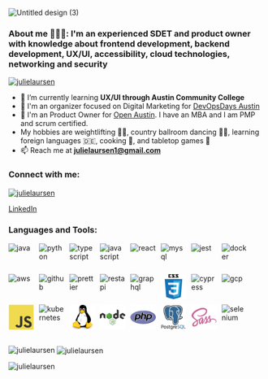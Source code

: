 
![Untitled design (3)](https://github.com/user-attachments/assets/8a97c8f1-3988-40de-9c0f-9b46b30ae192)

<h3 align="left">About me 👩🏽‍💻: I'm an experienced SDET and product owner with knowledge about frontend development, backend development, UX/UI, accessibility, cloud technologies, networking and security</h3>

<p align="left"> <a href="https://github.com/ryo-ma/github-profile-trophy"><img src="https://github-profile-trophy.vercel.app/?username=julielaursen" alt="julielaursen" /></a> </p>

- 🌱 I’m currently learning **UX/UI through Austin Community College**
- 🤝 I'm an organizer focused on Digital Marketing for <a href="https://devopsdays.org/events/2025-austin/welcome/">DevOpsDays Austin</a>
- 👭 I'm an Product Owner for <a href="https://www.open-austin.org/">Open Austin</a>. I have an MBA and I am PMP and scrum certified.
- My hobbies are weightlifting 🏋🏼, country ballroom dancing 💃🏼, learning foreign languages 🇩🇪, cooking 🍳, and tabletop games 🎲
- 📫 Reach me at **julielaursen1@gmail.com**

<h3 align="left">Connect with me:</h3>
<p align="left">
<a href="https://dev.to/julielaursen" target="blank"><img align="center" src="https://raw.githubusercontent.com/rahuldkjain/github-profile-readme-generator/master/src/images/icons/Social/devto.svg" alt="julielaursen" height="30" width="40" /></a>
</p>
<a href="https://www.linkedin.com/in/julie-coleman-79b7a83" target="blank">LinkedIn</a>
</p>

<h3 align="left">Languages and Tools:</h3>

<div align="left" style="display: flex; flex-wrap: wrap; gap: 10px; align-items: center;">

  <img src="https://techstack-generator.vercel.app/java-icon.svg" alt="java" width="50" height="50" />
  <img src="https://techstack-generator.vercel.app/python-icon.svg" alt="python" width="50" height="50" />
  <img src="https://techstack-generator.vercel.app/ts-icon.svg" alt="typescript" width="50" height="50" />
  <img src="https://techstack-generator.vercel.app/js-icon.svg" alt="javascript" width="50" height="50" />
  <img src="https://techstack-generator.vercel.app/react-icon.svg" alt="react" width="50" height="50" />
  <img src="https://techstack-generator.vercel.app/mysql-icon.svg" alt="mysql" width="50" height="50" />
  <img src="https://techstack-generator.vercel.app/jest-icon.svg" alt="jest" width="50" height="50" />
  <img src="https://techstack-generator.vercel.app/docker-icon.svg" alt="docker" width="50" height="50" />
  <img src="https://techstack-generator.vercel.app/aws-icon.svg" alt="aws" width="50" height="50" />
  <img src="https://techstack-generator.vercel.app/github-icon.svg" alt="github" width="50" height="50" />
  <img src="https://techstack-generator.vercel.app/prettier-icon.svg" alt="prettier" width="50" height="50" />
  <img src="https://techstack-generator.vercel.app/restapi-icon.svg" alt="restapi" width="50" height="50" />
  <img src="https://techstack-generator.vercel.app/graphql-icon.svg" alt="graphql" width="50" height="50" />

  <img src="https://raw.githubusercontent.com/devicons/devicon/master/icons/css3/css3-original-wordmark.svg" alt="css3" width="50" height="50" />
  <img src="https://raw.githubusercontent.com/simple-icons/simple-icons/6e46ec1fc23b60c8fd0d2f2ff46db82e16dbd75f/icons/cypress.svg" alt="cypress" width="50" height="50" />
  <img src="https://www.vectorlogo.zone/logos/google_cloud/google_cloud-icon.svg" alt="gcp" width="50" height="50" />
  <img src="https://raw.githubusercontent.com/devicons/devicon/master/icons/javascript/javascript-original.svg" alt="javascript-alt" width="50" height="50" />
  <img src="https://www.vectorlogo.zone/logos/kubernetes/kubernetes-icon.svg" alt="kubernetes" width="50" height="50" />
  <img src="https://raw.githubusercontent.com/devicons/devicon/master/icons/linux/linux-original.svg" alt="linux" width="50" height="50" />
  <img src="https://raw.githubusercontent.com/devicons/devicon/master/icons/nodejs/nodejs-original-wordmark.svg" alt="nodejs" width="50" height="50" />
  <img src="https://raw.githubusercontent.com/devicons/devicon/master/icons/php/php-original.svg" alt="php" width="50" height="50" />
  <img src="https://raw.githubusercontent.com/devicons/devicon/master/icons/postgresql/postgresql-original-wordmark.svg" alt="postgresql" width="50" height="50" />
  <img src="https://raw.githubusercontent.com/devicons/devicon/master/icons/sass/sass-original.svg" alt="sass" width="50" height="50" />
  <img src="https://raw.githubusercontent.com/detain/svg-logos/780f25886640cef088af994181646db2f6b1a3f8/svg/selenium-logo.svg" alt="selenium" width="50" height="50" />

</div>

<br>
<p><img align="left" src="https://github-readme-stats.vercel.app/api/top-langs?username=julielaursen&show_icons=true&locale=en&layout=compact" alt="julielaursen" /></p>

<p>&nbsp;<img align="center" src="https://github-readme-stats.vercel.app/api?username=julielaursen&show_icons=true&locale=en" alt="julielaursen" /></p>

<p align="left"> <img src="https://komarev.com/ghpvc/?username=julielaursen&label=Profile%20views&color=0e75b6&style=flat" alt="julielaursen" /> </p>

